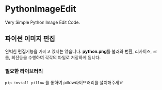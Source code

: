 # PythonImageEdit
Very Simple Python Image Edit Code.

## 파이썬 이미지 편집

완벽한 편집기능을 가지고 있지는 않습니다. **python.png**를 불러와 변환, 리사이즈, 크롭, 회전등을 수행하여 각각의 파일로 저장하게 됩니다.

### 필요한 라이브러리

``` pip install pillow ``` 를 통하여 pillow라이브러리를 설치해주세요
